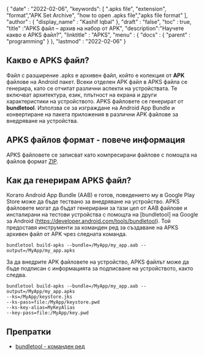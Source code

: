 
{
  "date" : "2022-02-06",
  "keywords": [ ".apks file", "extension", "format","APK Set Archive", "how to open .apks file","apks file format" ],
  "author" : {
    "display_name" : "Kashif Iqbal"
},
  "draft" : "false",
  "toc" : true,
  "title" :"APKS файл – архив на набор от APK",
  "description":"Научете какво е APKS файл?",
  "linktitle" : "APKS",
  "menu" : {
    "docs" : {
      "parent" : "programming"
}
},
  "lastmod" : "2022-02-06"
}

## Какво е APKS файл?

Файл с разширение .apks е архивен файл, който е колекция от **APK** файлове на Android пакет. Всеки отделен APK файл в APKS файла се генерира, като се отчитат различни аспекти на устройствата. Те включват архитектура, език, плътност на екрана и други характеристики на устройството. APKS файловете се генерират от **bundletool**. Използва се за изграждане на Android App Bundle и конвертиране на пакета приложения в различни APK файлове за внедряване на устройства.

## APKS файлов формат - повече информация

APKS файловете се записват като компресирани файлове с помощта на файлов формат [ZIP](/bg/компресия/zip/).

## Как да генерирам APKS файл?

Когато Android App Bundle (AAB) е готов, поведението му в Google Play Store може да бъде тествано за внедряване на устройство. APKS файловете могат да бъдат генерирани за тази цел от AAB файлове и инсталирани на тестови устройства с помощта на [bundletool] на Google за Android (https://developer.android.com/tools/bundletool). Той предоставя инструменти за команден ред за създаване на APKS архивен файл от APK чрез следната команда.

```
bundletool build-apks --bundle=/MyApp/my_app.aab --output=/MyApp/my_app.apks
```

За да внедрите APK файловете на устройство, APKS файлът може да бъде подписан с информацията за подписване на устройството, както следва.

```
bundletool build-apks --bundle=/MyApp/my_app.aab --output=/MyApp/my_app.apks
--ks=/MyApp/keystore.jks
--ks-pass=file:/MyApp/keystore.pwd
--ks-key-alias=MyKeyAlias
--key-pass=file:/MyApp/key.pwd
```

## Препратки

* [bundletool - команден ред](https://developer.android.com/tools/bundletool)

